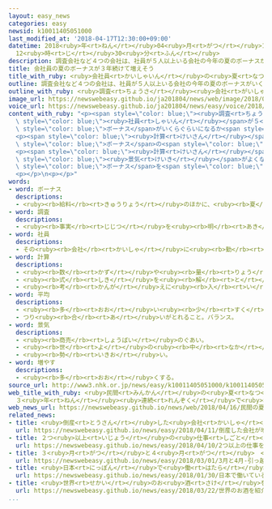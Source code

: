 ```yaml
---
layout: easy_news
categories: easy
newsid: k10011405051000
last_modified_at: '2018-04-17T12:30:00+09:00'
datetime: 2018<ruby>年<rt>ねん</rt></ruby>04<ruby>月<rt>がつ</rt></ruby>17<ruby>日<rt>にち</rt></ruby>
  12<ruby>時<rt>じ</rt></ruby>30<ruby>分<rt>ふん</rt></ruby>
description: 調査会社など４つの会社は、社員が５人以上いる会社の今年の夏のボーナスがいくらぐらいになるか計算しました。
title: 会社員の夏のボーナスが３年続けて増えそう
title_with_ruby: <ruby>会社員<rt>かいしゃいん</rt></ruby>の<ruby>夏<rt>なつ</rt></ruby>のボーナスが３<ruby>年<rt>ねん</rt></ruby><ruby>続<rt>つづ</rt></ruby>けて<ruby>増<rt>ふ</rt></ruby>えそう
outline: 調査会社など４つの会社は、社員が５人以上いる会社の今年の夏のボーナスがいくらぐらいになるか計算しました。
outline_with_ruby: <ruby>調査<rt>ちょうさ</rt></ruby><ruby>会社<rt>がいしゃ</rt></ruby>など４つの<ruby>会社<rt>かいしゃ</rt></ruby>は、<ruby>社員<rt>しゃいん</rt></ruby>が５<ruby>人<rt>にん</rt></ruby><ruby>以上<rt>いじょう</rt></ruby>いる<ruby>会社<rt>かいしゃ</rt></ruby>の<ruby>今年<rt>ことし</rt></ruby>の<ruby>夏<rt>なつ</rt></ruby>のボーナスがいくらぐらいになるか<ruby>計算<rt>けいさん</rt></ruby>しました。
image_url: https://newswebeasy.github.io/ja201804/news/web/image/2018/04/16/K10011405051_1804160046_1804160522_01_02.jpg
voice_url: https://newswebeasy.github.io/ja201804/news/easy/voice/2018/04/17/k10011405051000.mp4
content_with_ruby: "<p><span style=\"color: blue;\"><ruby>調査<rt>ちょうさ</rt></ruby></span><ruby>会社<rt>がいしゃ</rt></ruby>など４つの<ruby>会社<rt>かいしゃ</rt></ruby>は、<span\
  \ style=\"color: blue;\"><ruby>社員<rt>しゃいん</rt></ruby></span>が５<ruby>人<rt>にん</rt></ruby><ruby>以上<rt>いじょう</rt></ruby>いる<ruby>会社<rt>かいしゃ</rt></ruby>の<ruby>今年<rt>ことし</rt></ruby>の<ruby>夏<rt>なつ</rt></ruby>の<span\
  \ style=\"color: blue;\">ボーナス</span>がいくらぐらいになるか<span style=\"color: blue;\"><ruby>計算<rt>けいさん</rt></ruby></span>しました。</p>\n\
  <p><span style=\"color: blue;\"><ruby>計算<rt>けいさん</rt></ruby></span>によると、<ruby>今年<rt>ことし</rt></ruby>の<ruby>夏<rt>なつ</rt></ruby>の<span\
  \ style=\"color: blue;\">ボーナス</span>の<span style=\"color: blue;\"><ruby>平均<rt>へいきん</rt></ruby></span>は<ruby>１人<rt>ひとり</rt></ruby>３７<ruby>万<rt>まん</rt></ruby>１０００<ruby>円<rt>えん</rt></ruby>から３７<ruby>万<rt>まん</rt></ruby>５０００<ruby>円<rt>えん</rt></ruby>で、３<ruby>年<rt>ねん</rt></ruby><ruby>続<rt>つづ</rt></ruby>けて<ruby>前<rt>まえ</rt></ruby>の<ruby>年<rt>とし</rt></ruby>より<ruby>増<rt>ふ</rt></ruby>えそうです。</p>\n\
  <p><span style=\"color: blue;\"><ruby>計算<rt>けいさん</rt></ruby></span>した<ruby>会社<rt>かいしゃ</rt></ruby>は、<span\
  \ style=\"color: blue;\"><ruby>景気<rt>けいき</rt></ruby></span>がよくなっていることや、<ruby>働<rt>はたら</rt></ruby>く<ruby>人<rt>ひと</rt></ruby>が<ruby>足<rt>た</rt></ruby>りなくて<ruby>小<rt>ちい</rt></ruby>さい<ruby>会社<rt>かいしゃ</rt></ruby>でも<span\
  \ style=\"color: blue;\">ボーナス</span>を<span style=\"color: blue;\"><ruby>増<rt>ふ</rt></ruby>やし</span>ていることが<ruby>理由<rt>りゆう</rt></ruby>だと<ruby>言<rt>い</rt></ruby>っています。</p>\n\
  <p></p>\n<p></p>"
words:
- word: ボーナス
  descriptions:
  - <ruby><rb>給料</rb><rt>きゅうりょう</rt></ruby>のほかに、<ruby><rb>夏</rb><rt>なつ</rt></ruby>と<ruby><rb>年末</rb><rt>ねんまつ</rt></ruby>などに<ruby><rb>特別</rb><rt>とくべつ</rt></ruby>にもらうお<ruby><rb>金</rb><rt>かね</rt></ruby>。<ruby><rb>賞与</rb><rt>しょうよ</rt></ruby>。
- word: 調査
  descriptions:
  - <ruby><rb>事実</rb><rt>じじつ</rt></ruby>を<ruby><rb>明</rb><rt>あき</rt></ruby>らかにするために、<ruby><rb>調</rb><rt>しら</rt></ruby>べること。
- word: 社員
  descriptions:
  - その<ruby><rb>会社</rb><rt>かいしゃ</rt></ruby>に<ruby><rb>勤</rb><rt>つと</rt></ruby>めている<ruby><rb>人</rb><rt>ひと</rt></ruby>。<ruby><rb>会社員</rb><rt>かいしゃいん</rt></ruby>。
- word: 計算
  descriptions:
  - <ruby><rb>数</rb><rt>かず</rt></ruby>や<ruby><rb>量</rb><rt>りょう</rt></ruby>を<ruby><rb>数</rb><rt>かぞ</rt></ruby>えること。
  - <ruby><rb>式</rb><rt>しき</rt></ruby>を<ruby><rb>解</rb><rt>と</rt></ruby>いて、<ruby><rb>答</rb><rt>こた</rt></ruby>えを<ruby><rb>出</rb><rt>だ</rt></ruby>すこと。
  - <ruby><rb>考</rb><rt>かんが</rt></ruby>えに<ruby><rb>入</rb><rt>い</rt></ruby>れておくこと。
- word: 平均
  descriptions:
  - <ruby><rb>多</rb><rt>おお</rt></ruby>い<ruby><rb>少</rb><rt>すく</rt></ruby>ないや<ruby><rb>高</rb><rt>たか</rt></ruby>い<ruby><rb>低</rb><rt>ひく</rt></ruby>いなどがないように、ならすこと。
  - つり<ruby><rb>合</rb><rt>あ</rt></ruby>いがとれること。バランス。
- word: 景気
  descriptions:
  - <ruby><rb>商売</rb><rt>しょうばい</rt></ruby>のぐあい。
  - <ruby><rb>世</rb><rt>よ</rt></ruby>の<ruby><rb>中</rb><rt>なか</rt></ruby>の<ruby><rb>金</rb><rt>かね</rt></ruby><ruby><rb>回</rb><rt>まわ</rt></ruby>りのぐあい。
  - <ruby><rb>勢</rb><rt>いきお</rt></ruby>い。
- word: 増やす
  descriptions:
  - <ruby><rb>多</rb><rt>おお</rt></ruby>くする。
source_url: http://www3.nhk.or.jp/news/easy/k10011405051000/k10011405051000.html
web_title_with_ruby: <ruby>民間<rt>みんかん</rt></ruby>の<ruby>夏<rt>なつ</rt></ruby><ruby>ボーナス<rt>ぼーなす</rt></ruby>
  ３<ruby>年<rt>ねん</rt></ruby><ruby>連続<rt>れんぞく</rt></ruby>で<ruby>増加<rt>ぞうか</rt></ruby>へ
web_news_url: https://newswebeasy.github.io/news/web/2018/04/16/民間の夏ボーナス-3年連続で増加へ
related_news:
- title: <ruby>倒産<rt>とうさん</rt></ruby>した<ruby>会社<rt>かいしゃ</rt></ruby>が<ruby>増<rt>ふ</rt></ruby>える　<ruby>働<rt>はたら</rt></ruby>く<ruby>人<rt>ひと</rt></ruby>が<ruby>足<rt>た</rt></ruby>りないことなどが<ruby>原因<rt>げんいん</rt></ruby>
  url: https://newswebeasy.github.io/news/easy/2018/04/11/倒産した会社が増える-働く人が足りないことなどが原因
- title: ２つ<ruby>以上<rt>いじょう</rt></ruby>の<ruby>仕事<rt>しごと</rt></ruby>をしている<ruby>人<rt>ひと</rt></ruby>が<ruby>増<rt>ふ</rt></ruby>えている
  url: https://newswebeasy.github.io/news/easy/2018/04/10/2つ以上の仕事をしている人が増えている
- title: ３<ruby>月<rt>がつ</rt></ruby>と４<ruby>月<rt>がつ</rt></ruby>　<ruby>引<rt>ひ</rt></ruby>っ<ruby>越<rt>こ</rt></ruby>しの<ruby>会社<rt>かいしゃ</rt></ruby>で<ruby>働<rt>はたら</rt></ruby>く<ruby>人<rt>ひと</rt></ruby>やトラックが<ruby>足<rt>た</rt></ruby>りない
  url: https://newswebeasy.github.io/news/easy/2018/03/01/3月と4月-引っ越しの会社で働く人やトラックが足りない
- title: <ruby>日本<rt>にっぽん</rt></ruby>で<ruby>働<rt>はたら</rt></ruby>いている<ruby>外国人<rt>がいこくじん</rt></ruby>　<ruby>今<rt>いま</rt></ruby>まででいちばん<ruby>多<rt>おお</rt></ruby>い１２７<ruby>万<rt>まん</rt></ruby><ruby>人<rt>にん</rt></ruby>
  url: https://newswebeasy.github.io/news/easy/2018/01/30/日本で働いている外国人-今まででいちばん多い127万人
- title: <ruby>世界<rt>せかい</rt></ruby>のお<ruby>酒<rt>さけ</rt></ruby>を<ruby>紹介<rt>しょうかい</rt></ruby>するイベント　<ruby>日本酒<rt>にほんしゅ</rt></ruby>も<ruby>紹介<rt>しょうかい</rt></ruby>
  url: https://newswebeasy.github.io/news/easy/2018/03/22/世界のお酒を紹介するイベント-日本酒も紹介
...
```


